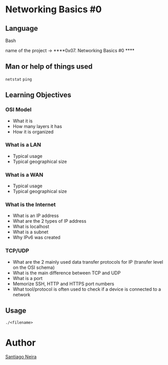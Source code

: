 # Networking Basics #0

## Language
Bash

name of the project → ****0x07. Networking Basics #0 ****
<br>


## Man or help of things used

``netstat``
``ping``

## Learning Objectives

### OSI Model
- What it is
- How many layers it has
- How it is organized
### What is a LAN
- Typical usage
- Typical geographical size
### What is a WAN
- Typical usage
- Typical geographical size
### What is the Internet
- What is an IP address
- What are the 2 types of IP address
- What is localhost
- What is a subnet
- Why IPv6 was created
### TCP/UDP
- What are the 2 mainly used data transfer protocols for IP (transfer level on the OSI schema)
- What is the main difference between TCP and UDP
- What is a port
- Memorize SSH, HTTP and HTTPS port numbers
- What tool/protocol is often used to check if a device is connected to a network

## Usage
```
./<filename>
```

# Author

[Santiago Neira](https://github.com/sanei1509)

